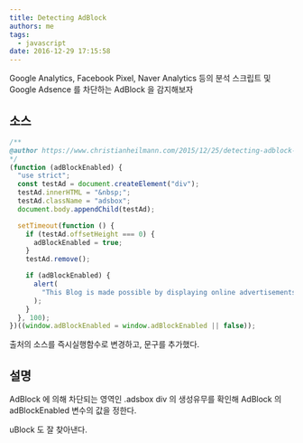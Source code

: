 ```yaml
---
title: Detecting AdBlock
authors: me
tags:
  - javascript
date: 2016-12-29 17:15:58
---
```


Google Analytics, Facebook Pixel, Naver Analytics 등의 분석 스크립트 및 Google Adsence 를 차단하는 AdBlock 을 감지해보자

## 소스

```js
/**
@author https://www.christianheilmann.com/2015/12/25/detecting-adblock-without-an-extra-http-overhead/
*/
(function (adBlockEnabled) {
  "use strict";
  const testAd = document.createElement("div");
  testAd.innerHTML = "&nbsp;";
  testAd.className = "adsbox";
  document.body.appendChild(testAd);

  setTimeout(function () {
    if (testAd.offsetHeight === 0) {
      adBlockEnabled = true;
    }
    testAd.remove();

    if (adBlockEnabled) {
      alert(
        "This Blog is made possible by displaying online advertisements\nPlease consider by disabling your ad blocker",
      );
    }
  }, 100);
})((window.adBlockEnabled = window.adBlockEnabled || false));
```

출처의 소스를 즉시실행함수로 변경하고, 문구를 추가했다.

## 설명

AdBlock 에 의해 차단되는 영역인 .adsbox div 의 생성유무를 확인해 AdBlock 의 adBlockEnabled 변수의 값을 정한다.

uBlock 도 잘 찾아낸다.
